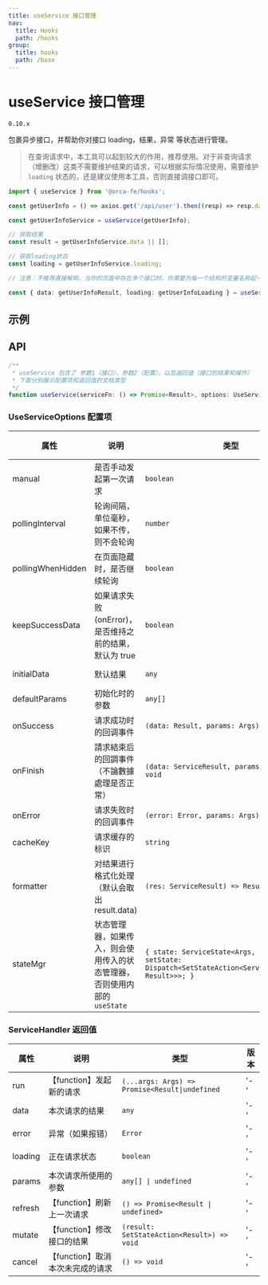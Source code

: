 ```yaml
---
title: useService 接口管理
nav:
  title: Hooks
  path: /hooks
group:
  title: hooks
  path: /base
---
```


# useService 接口管理

`0.10.x`

包裹异步接口，并帮助你对接口 loading，结果，异常 等状态进行管理。

> 在查询请求中，本工具可以起到较大的作用，推荐使用。对于非查询请求（增删改）这类不需要维护结果的请求，可以根据实际情况使用，需要维护 `loading`
> 状态的，还是建议使用本工具，否则直接调接口即可。

```ts | pure
import { useService } from '@orca-fe/hooks';

const getUserInfo = () => axios.get('/api/user').then((resp) => resp.data);

const getUserInfoService = useService(getUserInfo);

// 获取结果
const result = getUserInfoService.data || [];

// 获取loading状态
const loading = getUserInfoService.loading;

// 注意：不推荐直接解构，当你的页面中存在多个接口时，你需要为每一个结构的变量名称起一个不同的名字，非常麻烦。请查看后续示例中的写法

const { data: getUserInfoResult, loading: getUserInfoLoading } = useService(getUserInfo); // 不推荐
```

## 示例

<code src="../demo/useService/Demo1.tsx"></code>
<code src="../demo/useService/Demo2.tsx"></code>
<code src="../demo/useService/Demo3.tsx"></code>

## API

```ts | pure
/**
 * useService 包含了 参数1（接口），参数2（配置），以及返回值（接口的结果和操作）
 * 下面分别展示配置项和返回值的文档类型
 */
function useService(serviceFn: () => Promise<Result>, options: UseServiceOptions): ServiceHandler;
```

### UseServiceOptions 配置项

| 属性              | 说明                                                                      | 类型                                                                                                     | 默认值 | 版本 |
| ----------------- | ------------------------------------------------------------------------- | -------------------------------------------------------------------------------------------------------- | ------ | ---- |
| manual            | 是否手动发起第一次请求                                                    | `boolean`                                                                                                | false  | '-'  |
| pollingInterval   | 轮询间隔，单位毫秒，如果不传，则不会轮询                                  | `number`                                                                                                 | -      | '-'  |
| pollingWhenHidden | 在页面隐藏时，是否继续轮询                                                | `boolean`                                                                                                | false  | '-'  |
| keepSuccessData   | 如果请求失败(onError)，是否维持之前的结果，默认为 true                    | `boolean`                                                                                                | true   | '-'  |
| initialData       | 默认结果                                                                  | `any`                                                                                                    | -      | '-'  |
| defaultParams     | 初始化时的参数                                                            | `any[]`                                                                                                  | -      | '-'  |
| onSuccess         | 请求成功时的回调事件                                                      | `(data: Result, params: Args) => void`                                                                   | -      | '-'  |
| onFinish          | 請求結束后的回調事件（不論數據處理是否正常）                              | `(data: ServiceResult, params: Args) => void`                                                            | -      | '-'  |
| onError           | 请求失败时的回调事件                                                      | `(error: Error, params: Args) => void`                                                                   | -      | '-'  |
| cacheKey          | 请求缓存的标识                                                            | `string`                                                                                                 | -      | '-'  |
| formatter         | 对结果进行格式化处理（默认会取出 result.data)                             | `(res: ServiceResult) => Result`                                                                         | -      | '-'  |
| stateMgr          | 状态管理器，如果传入，则会使用传入的状态管理器，否则使用内部的 `useState` | `{ state: ServiceState<Args, Result>; setState: Dispatch<SetStateAction<ServiceState<Args, Result>>>; }` | -      | '-'  |

### ServiceHandler 返回值

| 属性    | 说明                             | 类型                                           | 版本 |
| ------- | -------------------------------- | ---------------------------------------------- | ---- |
| run     | 【function】发起新的请求         | `(...args: Args) => Promise<Result\|undefined` | '-'  |
| data    | 本次请求的结果                   | `any`                                          | '-'  |
| error   | 异常（如果报错）                 | `Error`                                        | '-'  |
| loading | 正在请求状态                     | `boolean`                                      | '-'  |
| params  | 本次请求所使用的参数             | `any[] \| undefined`                           | '-'  |
| refresh | 【function】刷新上一次请求       | `() => Promise<Result \| undefined>`           | '-'  |
| mutate  | 【function】修改接口的结果       | `(result: SetStateAction<Result>) => void`     | '-'  |
| cancel  | 【function】取消本次未完成的请求 | `() => void`                                   | '-'  |
